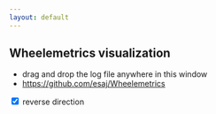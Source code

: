 ```yaml
---
layout: default
---
```


## Wheelemetrics visualization

* drag and drop the log file anywhere in this window
* https://github.com/esaj/Wheelemetrics

<label>
    <input type="checkbox" id="reverse" checked="checked"> reverse direction
</label>

<div id="chart"></div>

<script type="text/javascript">
    google.charts.load('current', {'packages':['annotationchart']});

    var config = {
        header: false,
        dynamicTyping: true,
        skipEmptyLines: true,
        worker: true,
        complete: completeFn,
        error: function errorFn (error, file) {
            console.error("errorFn", error, file);
        },
    };

    function completeFn(results) {
        console.log(results);

        var reverse = $('#reverse').is(':checked') ? -1 : 1;
        var rows = results.data.map(processInput);
        var columns = [
            { type: 'date',   name: 'Date' },
            { type: 'number', name: 'Speed'},
            { type: 'number', name: 'Power (100W)' },
            { type: 'number', name: 'Voltage' },
            { type: 'number', name: 'Current' },
            { type: 'number', name: 'Temperature' },
            { type: 'number', name: 'Trip' },
            { type: 'number', name: 'Odometer' },
        ];
        var element = document.getElementById('chart');

        function processInput(data) {
            data[0] = new Date(data[0]);
            data[1] *= reverse;
            data[2] *= reverse / 100;
            data[3]  = data[3];
            data[4] *= reverse;
            data[5]  = data[5];
            delete data[6];
            delete data[7];
            return data;
        }

            var data = new google.visualization.DataTable();
            columns.forEach(function (column) {
                data.addColumn(column.type, column.name);
            })
            data.addRows(rows);
            var chart = new google.visualization.AnnotationChart(element);
            chart.draw(data, {displayAnnotations: true});
    }

    $('.wrapper').on('drag dragstart dragend dragover dragenter dragleave drop', function(event) {
        event.preventDefault();
        event.stopPropagation();
    }).on('drop', function (event) {
        event.preventDefault();
        var firstFile = event.originalEvent.dataTransfer.files[0];
        console.log('Dropped file', firstFile);
        config.file = firstFile;
        Papa.parse(firstFile, config);
    });

    var $reverse = $('#reverse');
    $reverse.parent().click(function (event) {
        $reverse.prop('checked', ! $reverse.prop('checked'));
        config.file && Papa.parse(config.file, config);
    });
</script>